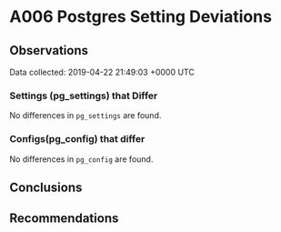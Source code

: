 # A006 Postgres Setting Deviations #

## Observations ##
Data collected: 2019-04-22 21:49:03 +0000 UTC  

### Settings (pg_settings) that Differ ###

No differences in `pg_settings` are found.

### Configs(pg_config) that differ ###

No differences in `pg_config` are found.



## Conclusions ##


## Recommendations ##

